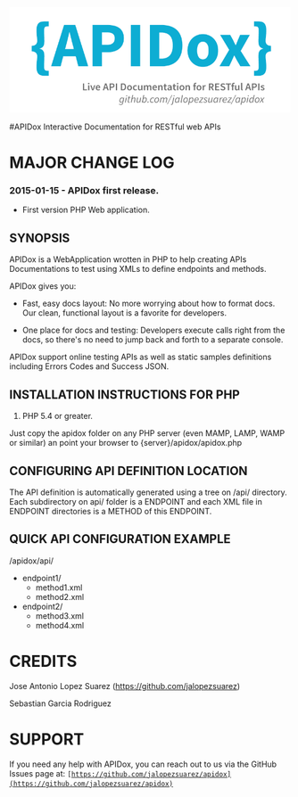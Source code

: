 ![IPv6](apidox.png)

#APIDox
 Interactive Documentation for RESTful web APIs

MAJOR CHANGE LOG
================

### 2015-01-15 - APIDox first release.
* First version PHP Web application.

SYNOPSIS
--------
APIDox is a WebApplication wrotten in PHP to help creating APIs Documentations to test using XMLs to define endpoints and methods.

APIDox gives you:

- Fast, easy docs layout: No more worrying about how to format docs. Our clean, functional layout is a favorite for developers.

- One place for docs and testing: Developers execute calls right from the docs, so there's no need to jump back and forth to a separate console.

APIDox support online testing APIs as well as static samples definitions including Errors Codes and Success JSON.

INSTALLATION INSTRUCTIONS FOR PHP
---------------------------------
1. PHP 5.4 or greater.

Just copy the apidox folder on any PHP server (even MAMP, LAMP, WAMP or similar) an point your browser to {server}/apidox/apidox.php

CONFIGURING API DEFINITION LOCATION
-----------------------------------

The API definition is automatically generated using a tree on /api/ directory. Each subdirectory on api/ folder is a ENDPOINT and each XML file in ENDPOINT directories is a METHOD of this ENDPOINT.


QUICK API CONFIGURATION EXAMPLE
-------------------------------

/apidox/api/
+ endpoint1/
   + method1.xml
   + method2.xml
+ endpoint2/
   + method3.xml
   + method4.xml

CREDITS
=======

Jose Antonio Lopez Suarez (https://github.com/jalopezsuarez)

Sebastian Garcia Rodriguez

SUPPORT
=======
If you need any help with APIDox, you can reach out to us via the GitHub Issues page at:
<code>[https://github.com/jalopezsuarez/apidox](https://github.com/jalopezsuarez/apidox)</code>
